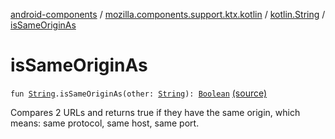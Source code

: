 [android-components](../../index.md) / [mozilla.components.support.ktx.kotlin](../index.md) / [kotlin.String](index.md) / [isSameOriginAs](./is-same-origin-as.md)

# isSameOriginAs

`fun `[`String`](https://kotlinlang.org/api/latest/jvm/stdlib/kotlin/-string/index.html)`.isSameOriginAs(other: `[`String`](https://kotlinlang.org/api/latest/jvm/stdlib/kotlin/-string/index.html)`): `[`Boolean`](https://kotlinlang.org/api/latest/jvm/stdlib/kotlin/-boolean/index.html) [(source)](https://github.com/mozilla-mobile/android-components/blob/master/components/support/ktx/src/main/java/mozilla/components/support/ktx/kotlin/String.kt#L113)

Compares 2 URLs and returns true if they have the same origin,
which means: same protocol, same host, same port.

